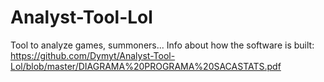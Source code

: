 # Analyst-Tool-Lol
Tool to analyze games, summoners...
Info about how the software is built: https://github.com/Dymyt/Analyst-Tool-Lol/blob/master/DIAGRAMA%20PROGRAMA%20SACASTATS.pdf
